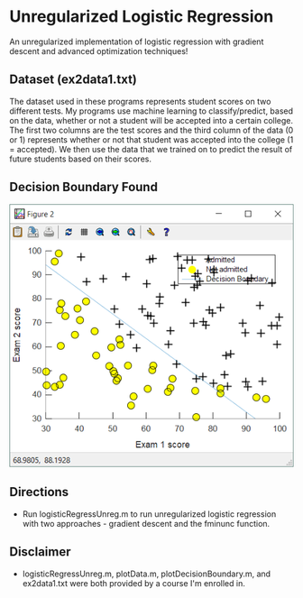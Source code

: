 # Unregularized Logistic Regression
An unregularized implementation of logistic regression with gradient descent and advanced optimization techniques!

## Dataset (ex2data1.txt)
The dataset used in these programs represents student scores on two different tests. My programs use machine learning to classify/predict, based on the data, whether or not a student will be accepted into a certain college. The first two columns are the test scores and the third column of the data (0 or 1) represents whether or not that student was accepted into the college (1 = accepted). We then use the data that we trained on to predict the result of future students based on their scores.

## Decision Boundary Found
![Unregularized Data Decision Boundary](Screenshots/DecisionBoundaryUnregularized.PNG "The linear decision boundary fit by machine learning for this unregularized training data")

## Directions
* Run logisticRegressUnreg.m to run unregularized logistic regression with two approaches - gradient descent and the fminunc function.

## Disclaimer
* logisticRegressUnreg.m, plotData.m, plotDecisionBoundary.m, and ex2data1.txt were both provided by a course I'm enrolled in.
